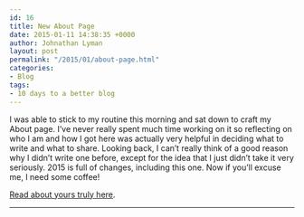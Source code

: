```yaml
---
id: 16
title: New About Page
date: 2015-01-11 14:38:35 +0000
author: Johnathan Lyman
layout: post
permalink: "/2015/01/about-page.html"
categories:
- Blog
tags:
- 10 days to a better blog
---
```

I was able to stick to my routine this morning and sat down to craft my About page. I’ve never really spent much time working on it so reflecting on who I am and how I got here was actually very helpful in deciding what to write and what to share. Looking back, I can’t really think of a good reason why I didn’t write one before, except for the idea that I just didn’t take it very seriously. 2015 is full of changes, including this one. Now if you’ll excuse me, I need some coffee!

[Read about yours truly here][1].

- - -



[1]: https://johnathan.org/about "About"